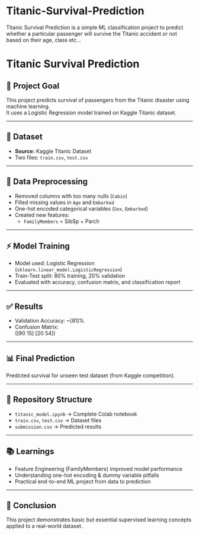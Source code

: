 # Titanic-Survival-Prediction
Titanic Survival Prediction is a simple ML classification project to predict whether a particular passenger will survive the Titanic accident or not based on their age, class etc...

# Titanic Survival Prediction

## 🚀 Project Goal  
This project predicts survival of passengers from the Titanic disaster using machine learning.  
It uses a Logistic Regression model trained on Kaggle Titanic dataset.

---

## 🧱 Dataset  
- **Source:** Kaggle Titanic Dataset  
- Two files: `train.csv`, `test.csv`  

---

## 🔧 Data Preprocessing  
- Removed columns with too many nulls (`Cabin`)  
- Filled missing values in `Age` and `Embarked`  
- One-hot encoded categorical variables (`Sex`, `Embarked`)  
- Created new features:  
    - `FamilyMembers` = SibSp + Parch   

---

## ⚡ Model Training  
- Model used: Logistic Regression (`sklearn.linear_model.LogisticRegression`)  
- Train-Test split: 80% training, 20% validation  
- Evaluated with accuracy, confusion matrix, and classification report  

---

## ✅ Results  
- Validation Accuracy: ~[81]%  
- Confusion Matrix:  
    ([90 15]
     [20 54])  

---

## 📊 Final Prediction  
Predicted survival for unseen test dataset (from Kaggle competition).

---

## 📂 Repository Structure  
- `titanic_model.ipynb` → Complete Colab notebook  
- `train.csv`, `test.csv` → Dataset files  
- `submission.csv` → Predicted results  

---

## 📚 Learnings  
- Feature Engineering (FamilyMembers) improved model performance  
- Understanding one-hot encoding & dummy variable pitfalls  
- Practical end-to-end ML project from data to prediction  

---

## 🎯 Conclusion  
This project demonstrates basic but essential supervised learning concepts applied to a real-world dataset.  
